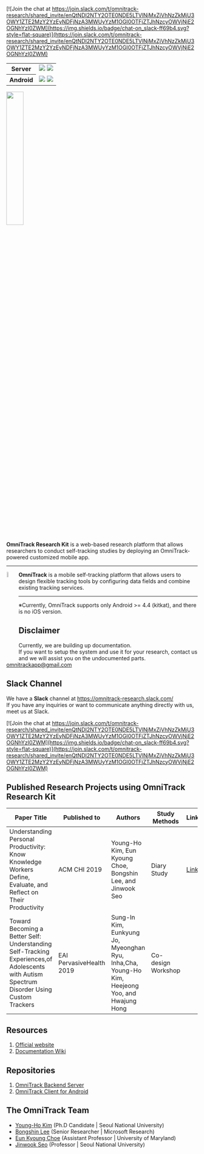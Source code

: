  [![Join the chat at https://join.slack.com/t/omnitrack-research/shared_invite/enQtNDI2NTY2OTE0NDE5LTVlNjMxZjVhNzZkMjU3OWY1ZTE2MzY2YzEyNDFjNzA3MWUyYzM1OGI0OTFjZTJhNzcyOWVjNjE2OGNhYzI0ZWM](https://img.shields.io/badge/chat-on_slack-ff69b4.svg?style=flat-square)](https://join.slack.com/t/omnitrack-research/shared_invite/enQtNDI2NTY2OTE0NDE5LTVlNjMxZjVhNzZkMjU3OWY1ZTE2MzY2YzEyNDFjNzA3MWUyYzM1OGI0OTFjZTJhNzcyOWVjNjE2OGNhYzI0ZWM)

<table>
 <tr>
  <th>Server</th>
  <td>
   <img src=https://img.shields.io/github/tag/muclipse/omnitrack_backend_server.svg> <img src=https://img.shields.io/github/license/muclipse/omnitrack_backend_server.svg> 
   
  </td>
 </tr>
 <tr>
 <th>Android</th>
 <td> <img src=https://img.shields.io/github/tag/muclipse/omnitrack_android.svg> <img src=https://img.shields.io/github/license/muclipse/omnitrack_android.svg> </td>
</tr>
</table>

<img src="https://github.com/OmniTrack/omnitrack_research_kit/blob/master/resources/omnitrack_research_kit_logo.svg" width="30%">


**OmniTrack Research Kit** is a web-based research platform that allows researchers to conduct self-tracking studies by deploying an OmniTrack-powered customized mobile app.

---

<a href="https://omnitrack.github.io"><img src="https://github.com/OmniTrack/omnitrack_research_kit/blob/master/resources/omnitrack_symbol_256.png" align="left" width="6%" hspace="1" vspace="1"></a>

**OmniTrack** is a mobile self-tracking platform that allows users to design flexible tracking tools by configuring data fields and combine existing tracking services.

---

※Currently, OmniTrack supports only Android >= 4.4 (kitkat), and there is no iOS version.

## Disclaimer
Currently, we are building up documentation.
<br>
If you want to setup the system and use it for your research, 
contact us and we will assist you on the undocumented parts.
omnitrackapp@gmail.com

## Slack Channel
We have a **Slack** channel at https://omnitrack-research.slack.com/
<br>If you have any inquiries or want to communicate anything directly with us, meet us at Slack.

[![Join the chat at https://join.slack.com/t/omnitrack-research/shared_invite/enQtNDI2NTY2OTE0NDE5LTVlNjMxZjVhNzZkMjU3OWY1ZTE2MzY2YzEyNDFjNzA3MWUyYzM1OGI0OTFjZTJhNzcyOWVjNjE2OGNhYzI0ZWM](https://img.shields.io/badge/chat-on_slack-ff69b4.svg?style=flat-square)](https://join.slack.com/t/omnitrack-research/shared_invite/enQtNDI2NTY2OTE0NDE5LTVlNjMxZjVhNzZkMjU3OWY1ZTE2MzY2YzEyNDFjNzA3MWUyYzM1OGI0OTFjZTJhNzcyOWVjNjE2OGNhYzI0ZWM)


## Published Research Projects using OmniTrack Research Kit
| Paper Title                                                                                                                               | Published to             | Authors                                                                                         | Study Methods      | Link |
|-------------------------------------------------------------------------------------------------------------------------------------------|--------------------------|-------------------------------------------------------------------------------------------------|--------------------|------|
| Understanding Personal Productivity: Know Knowledge Workers Define, Evaluate, and Reflect on Their Productivity                           | ACM CHI 2019             | Young-Ho Kim, Eun Kyoung Choe, Bongshin Lee, and Jinwook Seo                                    | Diary Study        |   [Link](http://younghokim.net/works/50)   |
| Toward Becoming a Better Self: Understanding Self-Tracking Experiences,of Adolescents with Autism Spectrum Disorder Using Custom Trackers | EAI PervasiveHealth 2019 | Sung-In Kim, Eunkyung Jo, Myeonghan Ryu, Inha,Cha, Young-Ho Kim, Heejeong Yoo, and Hwajung Hong | Co-design Workshop |      |


## Resources
1. [Official website](https://omnitrack.github.io)
2. [Documentation Wiki](https://github.com/OmniTrack/omnitrack_research_kit/wiki)

## Repositories
1. [OmniTrack Backend Server](https://github.com/muclipse/omnitrack_backend_server)
1. [OmniTrack Client for Android](https://github.com/muclipse/omnitrack_android)

## The OmniTrack Team

* [Young-Ho Kim](http://younghokim.net) (Ph.D Candidate | Seoul National University)
* [Bongshin Lee](http://bongshiny.com) (Senior Researcher | Microsoft Research)
* [Eun Kyoung Choe](http://eunkyoungchoe.com) (Assistant Professor | University of Maryland)
* [Jinwook Seo](http://hcil.snu.ac.kr/jwseo) (Professor | Seoul National University)
